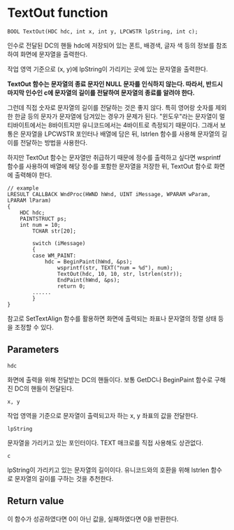 # TextOut function
  
	BOOL TextOut(HDC hdc, int x, int y, LPCWSTR lpString, int c);
  
인수로 전달된 DC의 핸들 hdc에 저장되어 있는 폰트, 배경색, 글자 색 등의 정보를 참조하여 화면에 문자열을 출력한다.  
  
작업 영역 기준으로 (x, y)에 lpString이 가리키는 곳에 있는 문자열을 출력한다.  
  
**TextOut 함수는 문자열의 종료 문자인 NULL 문자를 인식하지 않는다. 따라서, 반드시 마지막 인수인 c에 문자열의 길이를 전달하여 문자열의 종료를 알려야 한다.**  
  
그런데 직접 숫자로 문자열의 길이를 전달하는 것은 좋지 않다. 특히 영어랑 숫자를 제외한 한글 등의 문자가 문자열에 담겨있는 경우가 문제가 된다. "윈도우"라는 문자열이 멀티바이트에서는 8바이트지만 유니코드에서는 4바이트로 측정되기 때문이다. 그래서 보통은 문자열을 LPCWSTR 포인터나 배열에 담은 뒤, lstrlen 함수를 사용해 문자열의 길이를 전달하는 방법을 사용한다.  
  
하지만 TextOut 함수는 문자열만 취급하기 때문에 정수를 출력하고 싶다면 wsprintf 함수를 사용하여 배열에 해당 정수를 포함한 문자열을 저장한 뒤, TextOut 함수로 화면에 출력해야 한다.  
  
	// example
	LRESULT CALLBACK WndProc(HWND hWnd, UINT iMessage, WPARAM wParam, LPARAM lParam)
	{
	    HDC hdc;
	    PAINTSTRUCT ps;
	    int num = 10;
			TCHAR str[20];
			
			switch (iMessage)
			{
			case WM_PAINT:
			    hdc = BeginPaint(hWnd, &ps);
					wsprintf(str, TEXT("num = %d"), num);
					TextOut(hdc, 10, 10, str, lstrlen(str));
					EndPaint(hWnd, &ps);
					return 0;
			......
			}
	}
  
참고로 SetTextAlign 함수를 활용하면 화면에 출력되는 좌표나 문자열의 정렬 상태 등을 조정할 수 있다.  
  
## Parameters
  
	hdc
  
화면에 출력을 위해 전달받는 DC의 핸들이다. 보통 GetDC나 BeginPaint 함수로 구해진 DC의 핸들이 전달된다.  
  
	x, y
  
작업 영역을 기준으로 문자열이 출력되고자 하는 x, y 좌표의 값을 전달한다.  
  
	lpString
  
문자열을 가리키고 있는 포인터이다. TEXT 매크로를 직접 사용해도 상관없다.  
  
	c
  
lpString이 가리키고 있는 문자열의 길이이다. 유니코드와의 호환을 위해 lstrlen 함수로 문자열의 길이를 구하는 것을 추천한다.  
  
## Return value
  
이 함수가 성공하였다면 0이 아닌 값을, 실패하였다면 0을 반환한다.
